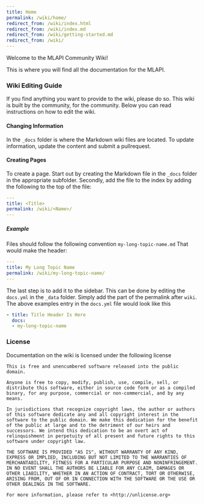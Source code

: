 ```yaml
---
title: Home
permalink: /wiki/home/
redirect_from: /wiki/index.html
redirect_from: /wiki/index.md
redirect_from: /wiki/getting-started.md
redirect_from: /wiki/
---
```


Welcome to the MLAPI Community Wiki!

This is where you will find all the documentation for the MLAPI.




### Wiki Editing Guide
If you find anything you want to provide to the wiki, please do so. 
This wiki is built by the community, for the community. Below you can read
instructions on how to edit the wiki.

#### Changing Information
In the ``_docs`` folder is where the Markdown wiki files are located. To update information, update the content and submit a pullrequest.
#### Creating Pages
To create a page. Start out by creating the Markdown file in the ``_docs`` folder in the appropriate subfolder.
Secondly, add the file to the index by adding the following to the top of the file:
```yml
---
title: <Title>
permalink: /wiki/<Name>/
---
```

##### Example
Files should follow the following convention ``my-long-topic-name.md``
That would make the header:
```yml
---
title: My Long Topic Name
permalink: /wiki/my-long-topic-name/
---
```


The last step is to add it to the sidebar. This can be done by editing the ``docs.yml`` in the ``_data`` folder.
Simply add the part of the permalink after ``wiki``. The above examples entry in the ``docs.yml`` file would look like this


```yml
- title: Title Header Is Here
  docs:
  - my-long-topic-name
```

### License
Documentation on the wiki is licensed under the following license
```
This is free and unencumbered software released into the public domain.

Anyone is free to copy, modify, publish, use, compile, sell, or
distribute this software, either in source code form or as a compiled
binary, for any purpose, commercial or non-commercial, and by any
means.

In jurisdictions that recognize copyright laws, the author or authors
of this software dedicate any and all copyright interest in the
software to the public domain. We make this dedication for the benefit
of the public at large and to the detriment of our heirs and
successors. We intend this dedication to be an overt act of
relinquishment in perpetuity of all present and future rights to this
software under copyright law.

THE SOFTWARE IS PROVIDED "AS IS", WITHOUT WARRANTY OF ANY KIND,
EXPRESS OR IMPLIED, INCLUDING BUT NOT LIMITED TO THE WARRANTIES OF
MERCHANTABILITY, FITNESS FOR A PARTICULAR PURPOSE AND NONINFRINGEMENT.
IN NO EVENT SHALL THE AUTHORS BE LIABLE FOR ANY CLAIM, DAMAGES OR
OTHER LIABILITY, WHETHER IN AN ACTION OF CONTRACT, TORT OR OTHERWISE,
ARISING FROM, OUT OF OR IN CONNECTION WITH THE SOFTWARE OR THE USE OR
OTHER DEALINGS IN THE SOFTWARE.

For more information, please refer to <http://unlicense.org>
```
